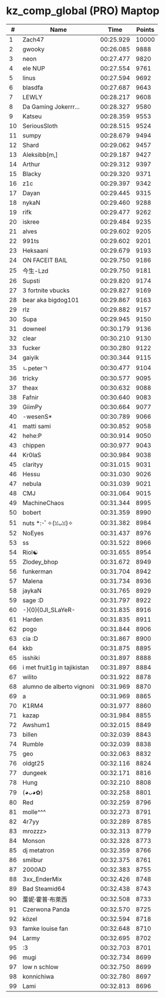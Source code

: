 # kz_comp_global (PRO) Maptop

|  # | Name | Time | Points |
|-------------- | -------------- | -------------- | -------------- | 
| 1 | Zach47 | 00:25.929 | 10000 | 
| 2 | gwooky | 00:26.085 | 9888 | 
| 3 | neon | 00:27.477 | 9820 | 
| 4 | ele NUP | 00:27.554 | 9761 | 
| 5 | linus | 00:27.594 | 9692 | 
| 6 | blasdfa | 00:27.687 | 9643 | 
| 7 | LEWLY | 00:28.217 | 9608 | 
| 8 | Da Gaming Jokerrr... | 00:28.327 | 9580 | 
| 9 | Katseu | 00:28.359 | 9553 | 
| 10 | SeriousSloth | 00:28.515 | 9524 | 
| 11 | sumpy | 00:28.679 | 9494 | 
| 12 | Shard | 00:29.062 | 9457 | 
| 13 | Aleksibb[m,] | 00:29.187 | 9427 | 
| 14 | Arthur | 00:29.312 | 9397 | 
| 15 | Blacky | 00:29.320 | 9371 | 
| 16 | z1c | 00:29.397 | 9342 | 
| 17 | Dayan | 00:29.445 | 9315 | 
| 18 | nykaN | 00:29.460 | 9288 | 
| 19 | rifk | 00:29.477 | 9262 | 
| 20 | iskree | 00:29.484 | 9235 | 
| 21 | alves | 00:29.602 | 9205 | 
| 22 | 991ts | 00:29.602 | 9201 | 
| 23 | Heksaani | 00:29.679 | 9193 | 
| 24 | ON FACEIT BAIL | 00:29.750 | 9186 | 
| 25 | 今生-Lzd | 00:29.750 | 9181 | 
| 26 | Supsti | 00:29.820 | 9174 | 
| 27 | 3 fortnite vbucks | 00:29.827 | 9169 | 
| 28 | bear aka bigdog101 | 00:29.867 | 9163 | 
| 29 | rlz | 00:29.882 | 9157 | 
| 30 | Supa | 00:29.945 | 9150 | 
| 31 | downeel | 00:30.179 | 9136 | 
| 32 | clear | 00:30.210 | 9130 | 
| 33 | fucker | 00:30.280 | 9122 | 
| 34 | gaiyik | 00:30.344 | 9115 | 
| 35 | ㄴpeterㄱ | 00:30.477 | 9104 | 
| 36 | tricky | 00:30.577 | 9095 | 
| 37 | theax | 00:30.632 | 9088 | 
| 38 | Fafnir | 00:30.640 | 9083 | 
| 39 | GiimPy | 00:30.664 | 9077 | 
| 40 | -wesenS* | 00:30.789 | 9066 | 
| 41 | matti sami | 00:30.852 | 9058 | 
| 42 | hehe:P | 00:30.914 | 9050 | 
| 43 | chippen | 00:30.977 | 9043 | 
| 44 | Kr0laS | 00:30.984 | 9038 | 
| 45 | clarityy | 00:31.015 | 9031 | 
| 46 | Hessu | 00:31.030 | 9026 | 
| 47 | nebula | 00:31.039 | 9021 | 
| 48 | CMJ | 00:31.064 | 9015 | 
| 49 | MachineChaos | 00:31.344 | 8995 | 
| 50 | bobert | 00:31.359 | 8990 | 
| 51 | nuts *:･ﾟ✧(ꈍᴗꈍ)✧ | 00:31.382 | 8984 | 
| 52 | NoEyes | 00:31.437 | 8976 | 
| 53 | ss | 00:31.522 | 8966 | 
| 54 | Riol☯ | 00:31.655 | 8954 | 
| 55 | Zlodey_bhop | 00:31.672 | 8949 | 
| 56 | funkerman | 00:31.704 | 8942 | 
| 57 | Malena | 00:31.734 | 8936 | 
| 58 | jaykaN | 00:31.765 | 8929 | 
| 59 | sage :D | 00:31.797 | 8922 | 
| 60 | -}{0}{0JI_SLaYeR- | 00:31.835 | 8916 | 
| 61 | Harden | 00:31.835 | 8911 | 
| 62 | pogo | 00:31.844 | 8906 | 
| 63 | cia :D | 00:31.867 | 8900 | 
| 64 | kkb | 00:31.875 | 8895 | 
| 65 | isshiki | 00:31.897 | 8888 | 
| 66 | i met fruit1g in tajikistan | 00:31.897 | 8884 | 
| 67 | wilito | 00:31.922 | 8878 | 
| 68 | alumno de alberto vignoni | 00:31.969 | 8870 | 
| 69 | a | 00:31.969 | 8865 | 
| 70 | K1RM4 | 00:31.977 | 8860 | 
| 71 | kazap | 00:31.984 | 8855 | 
| 72 | Awshum1 | 00:32.015 | 8849 | 
| 73 | billen | 00:32.039 | 8843 | 
| 74 | Rumble | 00:32.039 | 8838 | 
| 75 | geo | 00:32.063 | 8832 | 
| 76 | oldgt25 | 00:32.116 | 8824 | 
| 77 | dungeek | 00:32.171 | 8816 | 
| 78 | Hung | 00:32.210 | 8808 | 
| 79 | (◕ᴗ◕✿) | 00:32.258 | 8801 | 
| 80 | Red | 00:32.259 | 8796 | 
| 81 | molle^^^ | 00:32.273 | 8791 | 
| 82 | 󠁳⁧⁧4r7yy | 00:32.289 | 8785 | 
| 83 | mrozzz> | 00:32.313 | 8779 | 
| 84 | Monson | 00:32.328 | 8773 | 
| 85 | dj metatron | 00:32.359 | 8766 | 
| 86 | smilbur | 00:32.375 | 8761 | 
| 87 | 2000AD | 00:32.383 | 8755 | 
| 88 | 3xx_EnderMix | 00:32.426 | 8748 | 
| 89 | Bad Steamid64 | 00:32.438 | 8743 | 
| 90 | 蕾妮·霍普·布萊西 | 00:32.508 | 8733 | 
| 91 | Czerwona Panda | 00:32.570 | 8725 | 
| 92 | közel | 00:32.594 | 8718 | 
| 93 | famke louise fan | 00:32.648 | 8710 | 
| 94 | Larmy | 00:32.695 | 8702 | 
| 95 | :3 | 00:32.703 | 8701 | 
| 96 | mugi | 00:32.734 | 8699 | 
| 97 | low n schlow | 00:32.750 | 8699 | 
| 98 | konnichiwa | 00:32.780 | 8697 | 
| 99 | Lami | 00:32.813 | 8696 | 

